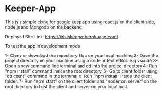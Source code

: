 # Keeper-App
This is a simple clone for google keep app using react.js on the client side, node.js and Mongodb on the backend.

Deployed Site Link: https://thisiskeeper.herokuapp.com/

To test the app in development mode

1- Clone or download the repository files on your local machine
2- Open the project directory on your machine using a code or text editor. e.g vscode
3- Open a new command line terminal and cd into the project directory
4- Run "npm install" command inside the root directory.
5- Go to client folder using "cd client" command in the terminal
6- Run "npm install" inside the client folder.
7- Run "npm start" on the client folder and "nodemon server" on the root directory to host the client and server on your local host.
